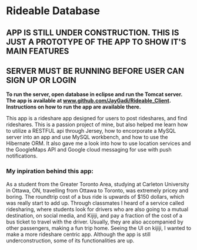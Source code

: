 # Rideable Database

## APP IS STILL UNDER CONSTRUCTION. THIS IS JUST A PROTOTYPE OF THE APP TO SHOW IT'S MAIN FEATURES

## SERVER MUST BE RUNNING BEFORE USER CAN SIGN UP OR LOGIN

**To run the server, open database in eclipse and run the Tomcat server. The app is available at www.github.com/JayGadi/Rideable_Client. Instructions on how to run the app are available there.** <br />

This app is a rideshare app designed for users to post rideshares, and find rideshares. This is a passion project of mine, but also helped me learn how to utilize a RESTFUL api through Jersey, how to encorporate a MySQL server into an app and use MySQL workbench, and how to use the Hibernate ORM. It also gave me a look into how to use location services and the GoogleMaps API and Google cloud messaging for use with push notifications.<br />

### My inpiration behind this app:

As a student from the Greater Toronto Area, studying at Carleton University in Ottawa, ON, travelling from Ottawa to Toronto, was extremely pricey and boring. The roundtrip cost of a bus ride is upwards of $150 dollars, which was really start to add up. Through classmates I heard of a service called ridesharing, where students look for drivers who are also going to a mutual destination, on social media, and Kijiji, and pay a fraction of the cost of a bus ticket to travel with the driver. Usually, they are also accompanied by other passengers, making a fun trip home. Seeing the UI on kijiji, I wanted to make a more rideshare centric app. Although the app is still underconstruction, some of its functionalities are up.<br />


